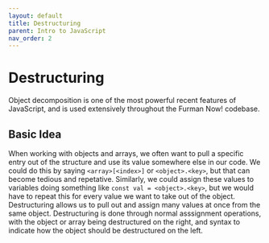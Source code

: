 ```yaml
---
layout: default
title: Destructuring
parent: Intro to JavaScript
nav_order: 2
---
```


# Destructuring

Object decomposition is one of the most powerful recent features of JavaScript, and is used extensively throughout the Furman Now! codebase. 

## Basic Idea

When working with objects and arrays, we often want to pull a specific entry out of the structure and use its value somewhere else in our code. We could do this by saying `<array>[<index>]` or `<object>.<key>`, but that can become tedious and repetative. Similarly, we could assign these values to variables doing something like `const val = <object>.<key>`, but we would have to repeat this for every value we want to take out of the object. Destructuring allows us to pull out and assign many values at once from the same object. Destructuring is done through normal asssignment operations, with the object or array being destructured on the right, and syntax to indicate how the object should be destructured on the left.

```js

```
